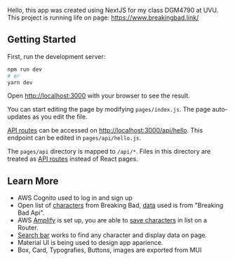 Hello, this app was created using NextJS for my class DGM4790 at UVU. This project is running life on page: 
https://www.breakingbad.link/

## Getting Started

First, run the development server:

```bash
npm run dev
# or
yarn dev
```

Open [http://localhost:3000](http://localhost:3000) with your browser to see the result.

You can start editing the page by modifying `pages/index.js`. The page auto-updates as you edit the file.

[API routes](https://nextjs.org/docs/api-routes/introduction) can be accessed on [http://localhost:3000/api/hello](http://localhost:3000/api/hello). This endpoint can be edited in `pages/api/hello.js`.

The `pages/api` directory is mapped to `/api/*`. Files in this directory are treated as [API routes](https://nextjs.org/docs/api-routes/introduction) instead of React pages.

## Learn More

- AWS Cognito used to log in and sign up
- Open list of [characters](https://github.com/RaulMandujano/nextjs-aws/blob/main/pages/characters/index.js) from Breaking Bad, [data](https://github.com/RaulMandujano/nextjs-aws/blob/main/pages/api/data.js) used is from "Breaking Bad Api".
- AWS [Amplify](https://github.com/RaulMandujano/nextjs-aws/tree/main/amplify) is set up, you are able to [save characters](https://github.com/RaulMandujano/nextjs-aws/blob/main/pages/savedCharacter/index.js) in list on a Router.
- [Search bar](https://github.com/RaulMandujano/nextjs-aws/blob/main/src/components/ResponsiveAppBar.js) works to find any character and display data on page.
- Material UI is being used to design app aparience.
- Box, Card, Typografies, Buttons, images are exported from MUI

